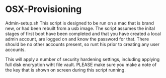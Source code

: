# OSX-Provisioning

Admin-setup.sh
This script is designed to be run on a mac that is brand new, or had been rebuilt from a usb image. The script assumes the inital stages of first boot have been completed and that you have created a local admin account, are logged on and know the password for that. There should be no other accounts present, so runt his prior to creating any user accounts.

This will apply a number of security hardening settings, including applying full disk encryption wiht file vault. PLEASE make sure you make a note of the key that is shown on screen during this script running.



